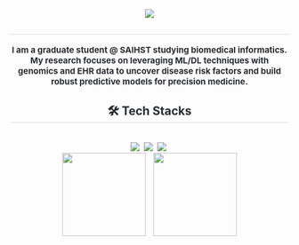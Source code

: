 <div align= "center">
    <img src="https://capsule-render.vercel.app/api?type=cylinder&color=c7dcc1&height=120&text=CY's%20Workspace&animation=twinkling&fontColor=000000&fontSize=60" />
    </div>
    <div align= "center"> 
    <h2 style="border-bottom: 1px solid #d8dee4; color: #282d33;">  </h2>  
    <div style="font-weight: 700; font-size: 15px; text-align: center; color: #282d33;"> I am a graduate student @ SAIHST studying biomedical informatics. My research focuses on leveraging ML/DL techniques with genomics and EHR data to uncover disease risk factors and build robust predictive models for precision medicine. </div> 
    </div>
    <div align= "center">
    <h2 style="border-bottom: 1px solid #d8dee4; color: #282d33;"> 🛠️ Tech Stacks </h2> <br> 
    <img src="https://img.shields.io/badge/python-%233776AB.svg?&style=for-the-badge&logo=python&logoColor=white" />&nbsp
    <img src="https://img.shields.io/badge/r-%23276DC3.svg?&style=for-the-badge&logo=r&logoColor=white" />&nbsp
    <img src="https://img.shields.io/badge/linux-%23FCC624.svg?&style=for-the-badge&logo=linux&logoColor=black" />&nbsp
          </div>
    </div>

<div align="center">
  <img src="https://github-readme-stats.vercel.app/api?username=cyshin778&show_icons=true&theme=tokyonight" height="150px" style="display: inline-block; margin-right: 10px;"/>
  <img src="https://github-readme-stats.vercel.app/api/top-langs/?username=cyshin778&layout=compact&theme=tokyonight" height="150px" style="display: inline-block;"/>
</div>
